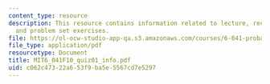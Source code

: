 ```yaml
---
content_type: resource
description: This resource contains information related to lecture, recitation, tutorial,
  and problem set exercises.
file: https://ol-ocw-studio-app-qa.s3.amazonaws.com/courses/6-041-probabilistic-systems-analysis-and-applied-probability-fall-2010/c062c47322a653f9ba5e5567cd7e5297_MIT6_041F10_quiz01_info.pdf
file_type: application/pdf
resourcetype: Document
title: MIT6_041F10_quiz01_info.pdf
uid: c062c473-22a6-53f9-ba5e-5567cd7e5297
---
```

